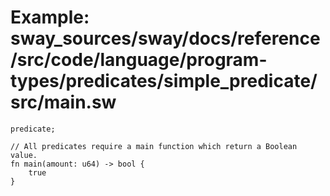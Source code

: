 # Example: sway_sources/sway/docs/reference/src/code/language/program-types/predicates/simple_predicate/src/main.sw

```sway
predicate;

// All predicates require a main function which return a Boolean value.
fn main(amount: u64) -> bool {
    true
}

```
